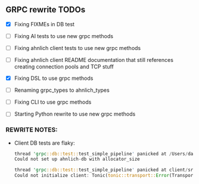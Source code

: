 ## GRPC rewrite TODOs

- [x] Fixing FIXMEs in DB test
- [ ] Fixing AI tests to use new grpc methods
- [ ] Fixing ahnlich client tests to use new grpc methods
- [ ] Fixing ahnlich client README documentation that still references creating connection pools and TCP stuff
- [X] Fixing DSL to use grpc methods
- [ ] Renaming grpc_types to ahnlich_types
- [ ] Fixing CLI to use grpc methods
- [ ] Starting Python rewrite to use new grpc methods



### REWRITE NOTES:
 - Client DB tests are flaky:
    ```rust
    thread 'grpc::db::test::test_simple_pipeline' panicked at /Users/davidonuh/Sandbox/rust/ahnlich/ahnlich/utils/src/server.rs:68:33:
    Could not set up ahnlich-db with allocator_size

    thread 'grpc::db::test::test_simple_pipeline' panicked at client/src/grpc/db.rs:584:14:
    Could not initialize client: Tonic(tonic::transport::Error(Transport, ConnectError(ConnectError("tcp connect error", Os { code: 61, kind: ConnectionRefused, message: "Connection refused" }))))
    ```